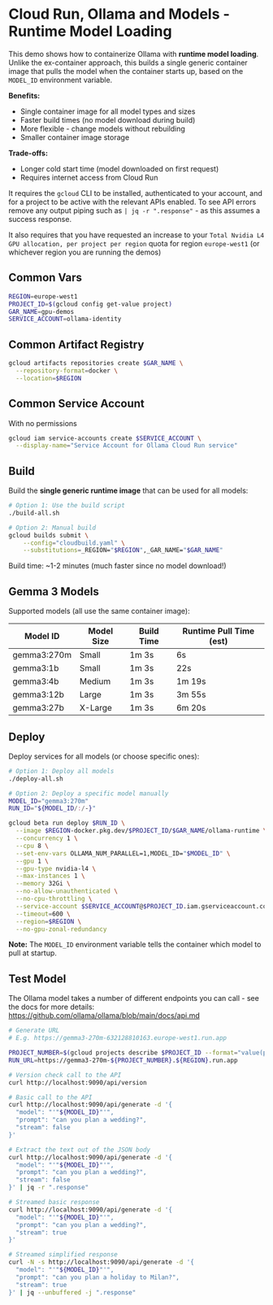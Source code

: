 # Cloud Run, Ollama and Models - Runtime Model Loading

This demo shows how to containerize Ollama with **runtime model loading**. Unlike the ex-container approach,
this builds a single generic container image that pulls the model when the container starts up,
based on the `MODEL_ID` environment variable.

**Benefits:**

- Single container image for all model types and sizes
- Faster build times (no model download during build)
- More flexible - change models without rebuilding
- Smaller container image storage

**Trade-offs:**

- Longer cold start time (model downloaded on first request)
- Requires internet access from Cloud Run

It requires the `gcloud` CLI to be installed, authenticated to your account, and for a project
to be active with the relevant APIs enabled. To see API errors remove any output piping such as
`| jq -r ".response"` - as this assumes a success response.

It also requires that you have requested an increase to your `Total Nvidia L4 GPU allocation, per project per region` quota for region `europe-west1` (or whichever region you are running the demos)

## Common Vars

```sh
REGION=europe-west1
PROJECT_ID=$(gcloud config get-value project)
GAR_NAME=gpu-demos
SERVICE_ACCOUNT=ollama-identity
```

## Common Artifact Registry

```sh
gcloud artifacts repositories create $GAR_NAME \
  --repository-format=docker \
  --location=$REGION
```

## Common Service Account

With no permissions

```sh
gcloud iam service-accounts create $SERVICE_ACCOUNT \
  --display-name="Service Account for Ollama Cloud Run service"
```

## Build

Build the **single generic runtime image** that can be used for all models:

```sh
# Option 1: Use the build script
./build-all.sh

# Option 2: Manual build
gcloud builds submit \
    --config="cloudbuild.yaml" \
    --substitutions=_REGION="$REGION",_GAR_NAME="$GAR_NAME"
```

Build time: ~1-2 minutes (much faster since no model download!)

## Gemma 3 Models

Supported models (all use the same container image):

| Model ID    | Model Size | Build Time | Runtime Pull Time (est) |
|-------------|------------|------------|-------------------------|
| gemma3:270m | Small      | 1m 3s      | 6s |
| gemma3:1b   | Small      | 1m 3s      | 22s |
| gemma3:4b   | Medium     | 1m 3s      | 1m 19s |
| gemma3:12b  | Large      | 1m 3s      | 3m 55s | ** ESTIMATED **
| gemma3:27b  | X-Large    | 1m 3s      | 6m 20s |

## Deploy

Deploy services for all models (or choose specific ones):

```sh
# Option 1: Deploy all models
./deploy-all.sh

# Option 2: Deploy a specific model manually
MODEL_ID="gemma3:270m"
RUN_ID="${MODEL_ID/:/-}"

gcloud beta run deploy $RUN_ID \
  --image $REGION-docker.pkg.dev/$PROJECT_ID/$GAR_NAME/ollama-runtime \
  --concurrency 1 \
  --cpu 8 \
  --set-env-vars OLLAMA_NUM_PARALLEL=1,MODEL_ID="$MODEL_ID" \
  --gpu 1 \
  --gpu-type nvidia-l4 \
  --max-instances 1 \
  --memory 32Gi \
  --no-allow-unauthenticated \
  --no-cpu-throttling \
  --service-account $SERVICE_ACCOUNT@$PROJECT_ID.iam.gserviceaccount.com \
  --timeout=600 \
  --region=$REGION \
  --no-gpu-zonal-redundancy
```

**Note:** The `MODEL_ID` environment variable tells the container which model to pull at startup.

## Test Model

The Ollama model takes a number of different endpoints you can call - see the docs for more details: <https://github.com/ollama/ollama/blob/main/docs/api.md>

```sh
# Generate URL
# E.g. https://gemma3-270m-632128810163.europe-west1.run.app

PROJECT_NUMBER=$(gcloud projects describe $PROJECT_ID --format="value(projectNumber)")
RUN_URL=https://gemma3-270m-${PROJECT_NUMBER}.${REGION}.run.app

# Version check call to the API
curl http://localhost:9090/api/version

# Basic call to the API
curl http://localhost:9090/api/generate -d '{
  "model": "'"${MODEL_ID}"'",
  "prompt": "can you plan a wedding?",
  "stream": false
}'

# Extract the text out of the JSON body
curl http://localhost:9090/api/generate -d '{
  "model": "'"${MODEL_ID}"'",
  "prompt": "can you plan a wedding?",
  "stream": false
}' | jq -r ".response"

# Streamed basic response
curl http://localhost:9090/api/generate -d '{
  "model": "'"${MODEL_ID}"'",
  "prompt": "can you plan a wedding?",
  "stream": true
}'

# Streamed simplified response
curl -N -s http://localhost:9090/api/generate -d '{
  "model": "'"${MODEL_ID}"'",
  "prompt": "can you plan a holiday to Milan?",
  "stream": true
}' | jq --unbuffered -j ".response"

```
